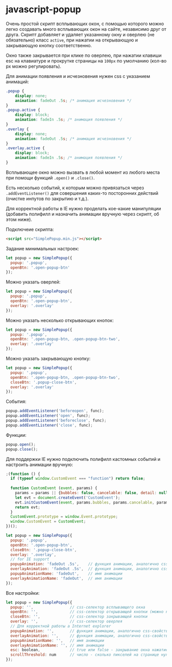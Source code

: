# javascript-popup
Очень простой скрипт всплывающих окон, с помощью которого можно легко создавать много всплывающих окон на сайте, независимо друг от друга. Скрипт добавляет и удаляет указанному окну и оверлею (не обязательно) класс `active`, при нажатии на открывающую и закрывающую кнопку соответственно.

Окно также закрывается при клике по оверлею, при нажатии клавиши esc на клавиатуре и прокрутке страницы на `100px` по умолчанию (кол-во px можно регулировать).

Для анимации появления и исчезновения нужен css с указанием анимаций:
```css
.popup {
	display: none;
	animation: fadeOut .5s; /* анимация исчезновения */
}
.popup.active {
	display: block;
	animation: fadeIn .5s; /* анимация появления */
}
.overlay {
	display: none;
	animation: fadeOut .5s; /* анимация исчезновения */
}
.overlay.active {
	display: block;
	animation: fadeIn .5s; /* анимация появления */
}
```
Всплывающее окно можно вызвать в любой момент из любого места при помощи функций `.open()` и `.close()`.

Есть несколько событий, к которым можно привязаться через `.addEventListener()` для совершения каких-то посторонних действий (очистке инпутов по закрытию и т.д.).

Для корректной работы в IE нужно проделать кое-какие манипуляции (добавить полифилл и назначить анимации вручную через скрипт, об этом ниже).

Подключеие скрипта:
```html
<script src="SimplePopup.min.js"></script>
```

Задание минимальных настроек:
```javascript
let popup = new SimplePopup({
  popup: '.popup',
  openBtn: '.open-popup-btn'
});
```

Можно указать оверлей:
```javascript
let popup = new SimplePopup({
  popup: '.popup',
  openBtn: '.open-popup-btn',
  overlay: '.overlay'
});
```

Можно указать несколько открывающих кнопок:
```javascript
let popup = new SimplePopup({
  popup: '.popup',
  openBtn: '.open-popup-btn, .open-popup-btn-two',
  overlay: '.overlay'
});
```

Можно указать закрывающую кнопку:
```javascript
let popup = new SimplePopup({
  popup: '.popup',
  openBtn: '.open-popup-btn, .open-popup-btn-two',
  closeBtn: '.popup-close-btn',
  overlay: '.overlay'
});
```

События:
```javascript
popup.addEventListener('beforeopen', func);
popup.addEventListener('open', func);
popup.addEventListener('beforeclose', func);
popup.addEventListener('close', func);
```

Функции:
```javascript
popup.open();
popup.close();
```

Для поддержки IE нужно подключить полифилл кастомных событий и настроить анимации вручную:
```javascript
;(function () {
  if (typeof window.CustomEvent === "function") return false;
  
  function CustomEvent (event, params) {
    params = params || {bubbles: false, cancelable: false, detail: null};
    let evt = document.createEvent('CustomEvent');
    evt.initCustomEvent(event, params.bubbles, params.cancelable, params.detail);
    return evt;
  }
  CustomEvent.prototype = window.Event.prototype;
  window.CustomEvent = CustomEvent;
})();

let popup = new SimplePopup({
  popup: '.popup',
  openBtn: '.open-popup-btn',
  closeBtn: '.popup-close-btn',
  overlay: '.overlay',
  // for IE support
  popupAnimation: 'fadeOut .5s',    // функция анимации, аналогично css-свойству animation
  overlayAnimation: 'fadeOut .5s',  // функция анимации, аналогично css-свойству animation
  popupAnimationName: 'fadeOut',    // имя анимации
  overlayAnimationName: 'fadeOut',  // имя анимации
});
```

Все настройки:
```javascript
let popup = new SimplePopup({
  popup: '',                // css-селектор всплывающего окна
  openBtn: '',              // css-селектор открывающей кнопки (можно несколько кнопок)
  closeBtn: '',             // css-селектор закрывающей кнопки
  overlay: '',              // css-селектор оверлея
  // Для корректной работы а Internet explorer
  popupAnimation: '',       // функция анимации, аналогично css-свойству animation
  overlayAnimation: '',     // функция анимации, аналогично css-свойству animation
  popupAnimationName: '',   // имя анимации
  overlayAnimationName: '', // имя анимации
  esc: boolean,             // true или false - закрывание окна нажатием клавиши esc
  scrollThreshold: num      // число - сколько пикселей на странице нужно прокрутить, чтобы закрылось окно
});
```